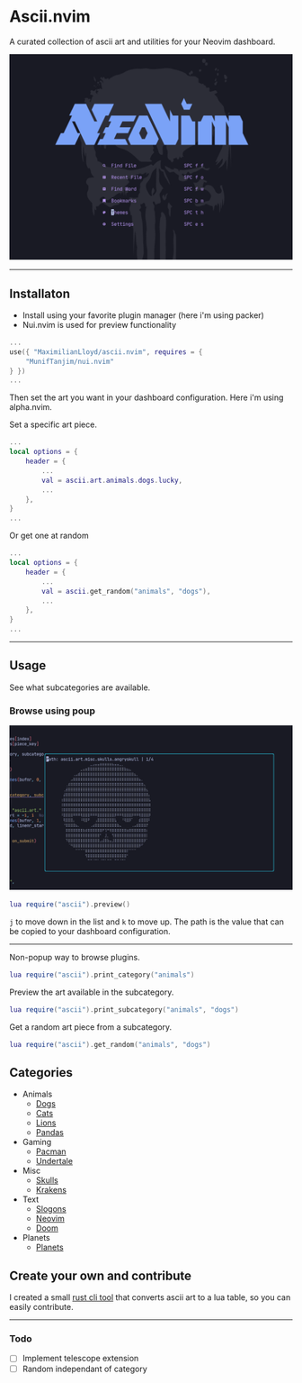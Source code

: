 # Ascii.nvim

A curated collection of ascii art and utilities for your Neovim dashboard.

![Preview of ascii.nvim in neovim](/preview.png)

---

## Installaton

- Install using your favorite plugin manager (here i'm using packer)
- Nui.nvim is used for preview functionality

```lua
...
use({ "MaximilianLloyd/ascii.nvim", requires = {
	"MunifTanjim/nui.nvim" 
} })
...
```

Then set the art you want in your dashboard configuration. Here i'm using alpha.nvim.

Set a specific art piece.

```lua
...
local options = {
	header = {
		...
	    val = ascii.art.animals.dogs.lucky,
		...
	},
}
...
```

Or get one at random

```lua
...
local options = {
	header = {
		...
	    val = ascii.get_random("animals", "dogs"),
		...
	},
}
...
```

---

## Usage

See what subcategories are available.

### Browse using poup

![Browse using popup](/preview_demo.png)

```lua
lua require("ascii").preview()
```

`j` to move down in the list and `k` to move up. The path is the value that can be copied to your dashboard configuration.

---

Non-popup way to browse plugins.

```lua
lua require("ascii").print_category("animals")
```

Preview the art available in the subcategory.

```lua
lua require("ascii").print_subcategory("animals", "dogs")
```

Get a random art piece from a subcategory.

```lua
lua require("ascii").get_random("animals", "dogs")
```

## Categories

- Animals
	- [Dogs](https://github.com/MaximilianLloyd/ascii.nvim/blob/master/lua/ascii/animals/dogs.lua)
	- [Cats](https://github.com/MaximilianLloyd/ascii.nvim/blob/master/lua/ascii/animals/cats.lua)
	- [Lions](https://github.com/MaximilianLloyd/ascii.nvim/blob/master/lua/ascii/animals/lions.lua)
	- [Pandas](https://github.com/MaximilianLloyd/ascii.nvim/blob/master/lua/ascii/animals/pandas.lua)
- Gaming
	- [Pacman](https://github.com/MaximilianLloyd/ascii.nvim/blob/master/lua/ascii/gaming/pacman.lua)
	- [Undertale](https://github.com/MaximilianLloyd/ascii.nvim/blob/master/lua/ascii/gaming/undertale.lua)
- Misc
	- [Skulls](https://github.com/MaximilianLloyd/ascii.nvim/blob/master/lua/ascii/misc/skulls.lua)
	- [Krakens](https://github.com/MaximilianLloyd/ascii.nvim/blob/master/lua/ascii/misc/krakens.lua)
- Text
	- [Slogons](https://github.com/MaximilianLloyd/ascii.nvim/blob/master/lua/ascii/text/slogons.lua)
	- [Neovim](https://github.com/MaximilianLloyd/ascii.nvim/blob/master/lua/ascii/text/neovim.lua)
	- [Doom](https://github.com/MaximilianLloyd/ascii.nvim/blob/master/lua/ascii/text/doom.lua)
- Planets
	- [Planets](https://github.com/MaximilianLloyd/ascii.nvim/blob/master/lua/ascii/planets/planets.lua)

## Create your own and contribute

I created a small [rust cli tool](https://github.com/MaximilianLloyd/ascii-lua-table) that converts ascii art to a lua table, so you can easily contribute.

---

### Todo

- [ ] Implement telescope extension
- [ ] Random independant of category
